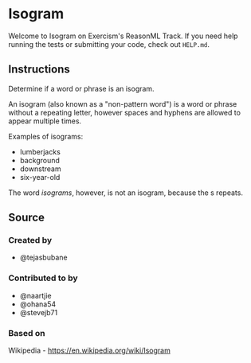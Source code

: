 # Isogram

Welcome to Isogram on Exercism's ReasonML Track.
If you need help running the tests or submitting your code, check out `HELP.md`.

## Instructions

Determine if a word or phrase is an isogram.

An isogram (also known as a "non-pattern word") is a word or phrase without a repeating letter, however spaces and hyphens are allowed to appear multiple times.

Examples of isograms:

- lumberjacks
- background
- downstream
- six-year-old

The word _isograms_, however, is not an isogram, because the s repeats.

## Source

### Created by

- @tejasbubane

### Contributed to by

- @naartjie
- @ohana54
- @stevejb71

### Based on

Wikipedia - https://en.wikipedia.org/wiki/Isogram